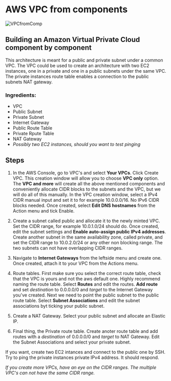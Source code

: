 # AWS VPC from components

![VPCfromComp](https://user-images.githubusercontent.com/49696513/173882736-081d2692-e93a-427a-9c56-38d3a61f16c0.png)

## Building an Amazon Virtual Private Cloud component by component

This architecture is meant for a public and private subnet under a common VPC. The VPC could be used to create an architecture with two EC2 instances, one in a private and one in a public subnets under the same VPC. The private instances route table enables a connection to the public subnets NAT gateway.

### Ingredients:

- VPC
- Public Subnet
- Private Subnet
- Internet Gateway
- Public Route Table
- Private Rpute Table
- NAT Gateway
- _Possibly two EC2 instances, should you want to test pinging_

## Steps

1. In the AWS Console, go to VPC's and select **Your VPCs**. Click Create VPC. This creation window will allow you to choose **VPC only** option. The **VPC and more** will create all the above mentioned components and conveniently allocate CIDR blocks to the subnets and the VPC, but we will do all of this manually. In the VPC creation window, select a IPv4 CIDR manual input and set it to for example 10.0.0.0/16. No IPv6 CIDR blocks needed. Once created, select **Edit DNS hostnames** from the Action menu and tick Enable.

2. Create a subnet called public and allocate it to the newly minted VPC. Set the CIDR range, for example 10.0.1.0/24 should do. Once created, edit the subnet settings and **Enable auto-assign public IPv4 addresses**. Create another subnet in the same availability zone, called private, and set the CIDR range to 10.0.2.0/24 or any other non blocking range. The two subnets can not have overlapping CIDR ranges.

3. Navigate to **Internet Gateways** from the leftside menu and create one. Once created, attach it to your VPC from the Actions menu.

4. Route tables. First make sure you select the correct route table, check that the VPC is yours and not the aws default one. Highly recommend naming the route table. Select **Routes** and edit the routes. **Add route** and set _destination_ to 0.0.0.0/0 and _target_ to the Internet Gateway you've created. Next we need to point the public subnet to the public route table. Select **Subnet Associations** and edit the subnet associations byt ticking your public subnet.

5. Create a NAT Gateway. Select your public subnet and allocate an Elastic IP.

6. Final thing, the Private route table. Create anoter route table and add routes with a _destination_ of 0.0.0.0/0 and _target_ to NAT Gateway. Edit the Subnet Associations and select your private subnet.

If you want, create two EC2 intances and connect to the public one by SSH. Try to ping the private instances private IPv4 address. It should respond.

*If you create more VPCs, have an eye on the CIDR ranges. The multiple VPC's can not have the same CIDR range.*
